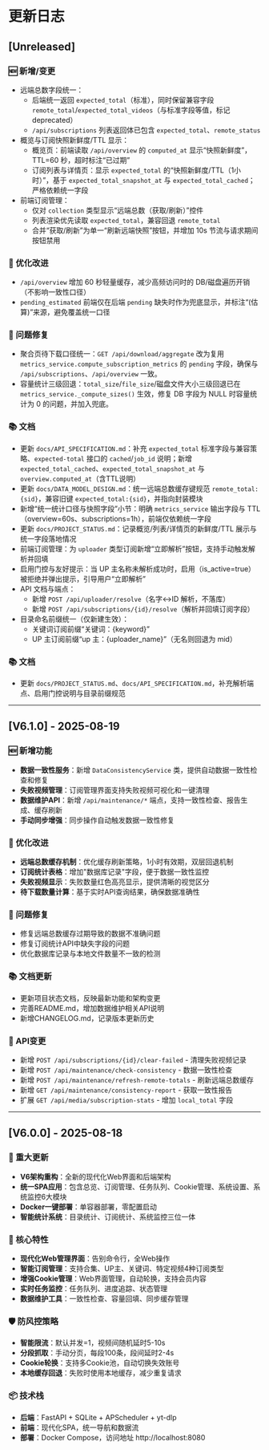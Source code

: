 # 更新日志

## [Unreleased]

### 🆕 新增/变更
- 远端总数字段统一：
  - 后端统一返回 `expected_total`（标准），同时保留兼容字段 `remote_total`/`expected_total_videos`（与标准字段等值，标记 deprecated）
  - `/api/subscriptions` 列表返回体已包含 `expected_total`、`remote_status`
- 概览与订阅快照新鲜度/TTL 显示：
  - 概览页：前端读取 `/api/overview` 的 `computed_at` 显示“快照新鲜度”，TTL=60 秒，超时标注“已过期”
  - 订阅列表与详情页：显示 `expected_total` 的“快照新鲜度/TTL（1小时）”，基于 `expected_total_snapshot_at` 与 `expected_total_cached`；严格依赖统一字段
- 前端订阅管理：
  - 仅对 `collection` 类型显示“远端总数（获取/刷新）”控件
  - 列表渲染优先读取 `expected_total`，兼容回退 `remote_total`
  - 合并“获取/刷新”为单一“刷新远端快照”按钮，并增加 10s 节流与请求期间按钮禁用

### 🔧 优化改进
- `/api/overview` 增加 60 秒轻量缓存，减少高频访问时的 DB/磁盘遍历开销（不影响一致性口径）
- `pending_estimated` 前端仅在后端 `pending` 缺失时作为兜底显示，并标注“(估算)”来源，避免覆盖统一口径

### 🐛 问题修复
- 聚合页待下载口径统一：`GET /api/download/aggregate` 改为复用 `metrics_service.compute_subscription_metrics` 的 `pending` 字段，确保与 `/api/subscriptions`、`/api/overview` 一致。
- 容量统计三级回退：`total_size`/`file_size`/磁盘文件大小三级回退已在 `metrics_service._compute_sizes()` 生效，修复 DB 字段为 NULL 时容量统计为 0 的问题，并加入兜底。

### 📚 文档
- 更新 `docs/API_SPECIFICATION.md`：补充 `expected_total` 标准字段与兼容策略、`expected-total` 接口的 `cached`/`job_id` 说明；新增 `expected_total_cached`、`expected_total_snapshot_at` 与 `overview.computed_at`（含TTL说明）
- 更新 `docs/DATA_MODEL_DESIGN.md`：统一远端总数缓存键规范 `remote_total:{sid}`，兼容旧键 `expected_total:{sid}`，并指向封装模块
- 新增“统一统计口径与快照字段”小节：明确 `metrics_service` 输出字段与 TTL（overview=60s、subscriptions=1h），前端仅依赖统一字段
- 更新 `docs/PROJECT_STATUS.md`：记录概览/列表/详情页的新鲜度/TTL 展示与统一字段落地情况
- 前端订阅管理：为 `uploader` 类型订阅新增“立即解析”按钮，支持手动触发解析并回填
- 启用门控与友好提示：当 UP 主名称未解析成功时，启用（is_active=true）被拒绝并弹出提示，引导用户“立即解析”
- API 文档与端点：
  - 新增 `POST /api/uploader/resolve`（名字↔ID 解析，不落库）
  - 新增 `POST /api/subscriptions/{id}/resolve`（解析并回填订阅字段）
- 目录命名前缀统一（仅新建生效）：
  - 关键词订阅前缀“关键词：{keyword}”
  - UP 主订阅前缀“up 主：{uploader_name}”（无名则回退为 mid）

### 📚 文档
- 更新 `docs/PROJECT_STATUS.md`、`docs/API_SPECIFICATION.md`，补充解析端点、启用门控说明与目录前缀规范

---

## [V6.1.0] - 2025-08-19

### 🆕 新增功能
- **数据一致性服务**：新增 `DataConsistencyService` 类，提供自动数据一致性检查和修复
- **失败视频管理**：订阅管理界面支持失败视频可视化和一键清理
- **数据维护API**：新增 `/api/maintenance/*` 端点，支持一致性检查、报告生成、缓存刷新
- **手动同步增强**：同步操作自动触发数据一致性修复

### 🔧 优化改进
- **远端总数缓存机制**：优化缓存刷新策略，1小时有效期，双层回退机制
- **订阅统计表格**：增加"数据库记录"字段，便于数据一致性监控
- **失败视频显示**：失败数量红色高亮显示，提供清晰的视觉区分
- **待下载数量计算**：基于实时API查询结果，确保数据准确性

### 🐛 问题修复
- 修复远端总数缓存过期导致的数据不准确问题
- 修复订阅统计API中缺失字段的问题
- 优化数据库记录与本地文件数量不一致的检测

### 📚 文档更新
- 更新项目状态文档，反映最新功能和架构变更
- 完善README.md，增加数据维护相关API说明
- 新增CHANGELOG.md，记录版本更新历史

### 🔗 API变更
- 新增 `POST /api/subscriptions/{id}/clear-failed` - 清理失败视频记录
- 新增 `POST /api/maintenance/check-consistency` - 数据一致性检查
- 新增 `POST /api/maintenance/refresh-remote-totals` - 刷新远端总数缓存
- 新增 `GET /api/maintenance/consistency-report` - 获取一致性报告
- 扩展 `GET /api/media/subscription-stats` - 增加 `local_total` 字段

---

## [V6.0.0] - 2025-08-18

### 🚀 重大更新
- **V6架构重构**：全新的现代化Web界面和后端架构
- **统一SPA应用**：包含总览、订阅管理、任务队列、Cookie管理、系统设置、系统监控6大模块
- **Docker一键部署**：单容器部署，零配置启动
- **智能统计系统**：目录统计、订阅统计、系统监控三位一体

### 🌟 核心特性
- **现代化Web管理界面**：告别命令行，全Web操作
- **智能订阅管理**：支持合集、UP主、关键词、特定视频4种订阅类型
- **增强Cookie管理**：Web界面管理，自动轮换，支持会员内容
- **实时任务监控**：任务队列、进度追踪、状态管理
- **数据维护工具**：一致性检查、容量回填、同步缓存管理

### 🛡️ 防风控策略
- **智能限流**：默认并发=1，视频间随机延时5-10s
- **分段抓取**：手动分页，每段100条，段间延时2-4s
- **Cookie轮换**：支持多Cookie池，自动切换失效账号
- **本地缓存回退**：失败时使用本地缓存，减少重复请求

### 📦 技术栈
- **后端**：FastAPI + SQLite + APScheduler + yt-dlp
- **前端**：现代化SPA，统一导航和数据流
- **部署**：Docker Compose，访问地址 http://localhost:8080
